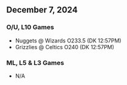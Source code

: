 ## December 7, 2024
### O/U, L10 Games
* Nuggets @ Wizards O233.5 (DK 12:57PM)
* Grizzlies @ Celtics O240 (DK 12:57PM)
### ML, L5 & L3 Games
* N/A